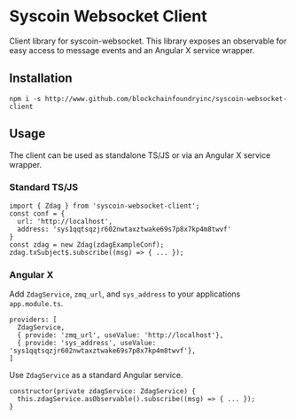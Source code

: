 # Syscoin Websocket  Client
Client library for syscoin-websocket. This library exposes an observable for easy access to message events and an Angular X service wrapper.

Installation
------------
```
npm i -s http://www.github.com/blockchainfoundryinc/syscoin-websocket-client
```


Usage
-------------
The client can be used as standalone TS/JS or via an Angular X service wrapper.

### Standard TS/JS
```
import { Zdag } from 'syscoin-websocket-client';
const conf = {
  url: 'http://localhost',
  address: 'sys1qqtsqzjr602nwtaxztwake69s7p8x7kp4m8twvf'
}
const zdag = new Zdag(zdagExampleConf);
zdag.txSubject$.subscribe((msg) => { ... });
```

### Angular X
Add `ZdagService`, `zmq_url`, and `sys_address` to your applications `app.module.ts`.
```
providers: [
  ZdagService,
  { provide: 'zmq_url', useValue: 'http://localhost'},
  { provide: 'sys_address', useValue: 'sys1qqtsqzjr602nwtaxztwake69s7p8x7kp4m8twvf'},
]
```

Use `ZdagService` as a standard Angular service.
```
constructor(private zdagService: ZdagService) {
  this.zdagService.asObservable().subscribe((msg) => { ... });
}
```

